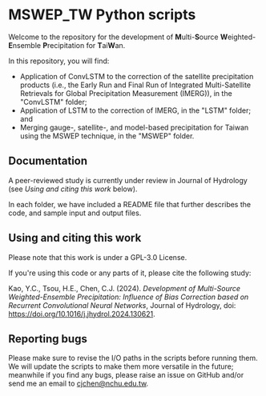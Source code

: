 # MSWEP_TW Python scripts

Welcome to the repository for the development of **M**ulti-**S**ource **W**eighted-**E**nsemble **P**recipitation for **T**ai**W**an.

In this repository, you will find:

- Application of ConvLSTM to the correction of the satellite precipitation products (i.e., the Early Run and Final Run of Integrated Multi-Satellite Retrievals for Global Precipitation Measurement (IMERG)), in the "ConvLSTM" folder;
- Application of LSTM to the correction of IMERG, in the "LSTM" folder; and
- Merging gauge-, satellite-, and model-based precipitation for Taiwan using the MSWEP technique, in the "MSWEP" folder.

## Documentation

A peer-reviewed study is currently under review in Journal of Hydrology (see _Using and citing this work_ below).

In each folder, we have included a README file that further describes the code, and sample input and output files. 

## Using and citing this work

Please note that this work is under a GPL-3.0 License.

If you're using this code or any parts of it, please cite the following study:

  Kao, Y.C., Tsou, H.E., Chen, C.J. (2024).
  _Development of Multi-Source Weighted-Ensemble Precipitation: Influence of Bias Correction based on Recurrent Convolutional Neural Networks_, Journal of Hydrology, doi: https://doi.org/10.1016/j.jhydrol.2024.130621.

## Reporting bugs

Please make sure to revise the I/O paths in the scripts before running them.
We will update the scripts to make them more versatile in the future; meanwhile if you find any bugs, please raise an issue on GitHub and/or send me an email to [cjchen@nchu.edu.tw](mailto:cjchen@nchu.edu.tw).

